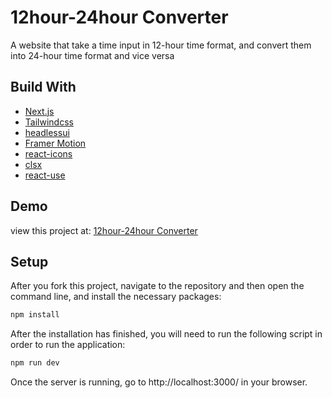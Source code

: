 # 12hour-24hour Converter

A website that take a time input in 12-hour time format, and convert them into 24-hour time format and vice versa

## Build With

- [Next.js](https://nextjs.org/)
- [Tailwindcss](https://tailwindcss.com/)
- [headlessui](https://headlessui.com/)
- [Framer Motion](https://www.framer.com/)
- [react-icons](https://react-icons.github.io/react-icons/)
- [clsx](https://github.com/lukeed/clsx)
- [react-use](https://github.com/streamich/react-use)

## Demo

view this project at: [12hour-24hour Converter](https://12hour-24hour-converter.vercel.app/)

## Setup

After you fork this project, navigate to the repository and then open the command line, and install the necessary packages:

```sh
npm install
```

After the installation has finished, you will need to run the following script in order to run the application:

```sh
npm run dev
```

Once the server is running, go to http://localhost:3000/ in your browser.
